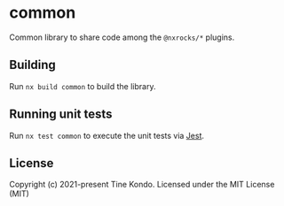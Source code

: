 # common

Common library to share code among the `@nxrocks/*` plugins.

## Building

Run `nx build common` to build the library.

## Running unit tests

Run `nx test common` to execute the unit tests via [Jest](https://jestjs.io).

## License

Copyright (c) 2021-present Tine Kondo. Licensed under the MIT License (MIT)
